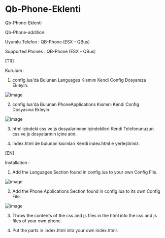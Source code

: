 # Qb-Phone-Eklenti
Qb-Phone-Eklenti

Qb-Phone-addition

Uyumlu Telefon : QB-Phone (ESX - QBus)

Supported Phones : QB-Phone (ESX - QBus)

[TR]

Kurulum :

1) config.lua'da Bulunan Languages Kısmını Kendi Config Dosyanıza Ekleyin.

![image](https://user-images.githubusercontent.com/71844178/140539555-181a2238-941a-4ec3-88cf-c4ea807bad21.png)

2) config.lua'da Bulunan PhoneApplications Kısmını Kendi Config Dosyasına Ekleyin.

![image](https://user-images.githubusercontent.com/71844178/140539629-0c2cbafd-b659-445a-8d59-e104ad245cd0.png)


3) html içindeki css ve js dosyalarınının içindekileri Kendi Telefonunuzun css ve js dosyalarının içine atın.

4) index.html de bulunan kısımları Kendi index.html e yerleştiriniz.

[EN]

Installation :

1) Add the Languages Section found in config.lua to your own Config File.

![image](https://user-images.githubusercontent.com/71844178/140539555-181a2238-941a-4ec3-88cf-c4ea807bad21.png)

2) Add the Phone Applications Section found in config.lua to its own Config File.

![image](https://user-images.githubusercontent.com/71844178/140539629-0c2cbafd-b659-445a-8d59-e104ad245cd0.png)

3) Throw the contents of the css and js files in the html into the css and js files of your own phone.

4) Put the parts in index.html into your own index.html.
